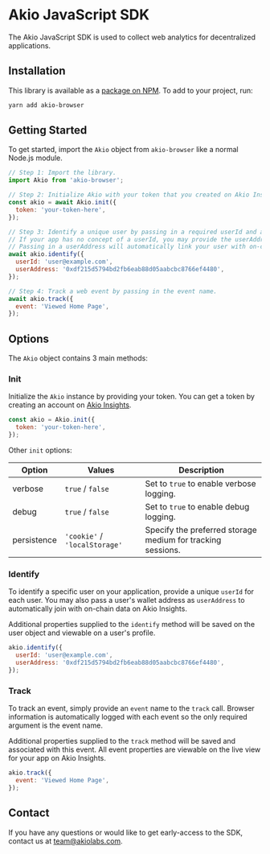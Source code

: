# Akio JavaScript SDK

The Akio JavaScript SDK is used to collect web analytics for decentralized applications.

## Installation

This library is available as a [package on NPM](https://www.npmjs.com/package/akio-browser). To add to your project, run:

```sh
yarn add akio-browser
```

## Getting Started

To get started, import the `Akio` object from `akio-browser` like a normal Node.js module.

```js
// Step 1: Import the library.
import Akio from 'akio-browser';

// Step 2: Initialize Akio with your token that you created on Akio Insights.
const akio = await Akio.init({
  token: 'your-token-here',
});

// Step 3: Identify a unique user by passing in a required userId and an optional userAddress.
// If your app has no concept of a userId, you may provide the userAddress for both fields.
// Passing in a userAddress will automatically link your user with on-chain data.
await akio.identify({
  userId: 'user@example.com',
  userAddress: '0xdf215d5794bd2fb6eab88d05aabcbc8766ef4480',
});

// Step 4: Track a web event by passing in the event name.
await akio.track({
  event: 'Viewed Home Page',
});
```

## Options

The `Akio` object contains 3 main methods:

### Init

Initialize the `Akio` instance by providing your token. You can get a token by creating an account on [Akio Insights](https://insights.akiolabs.com).

```js
const akio = Akio.init({
  token: 'your-token-here',
});
```

Other `init` options:

Option | Values | Description
-------|--------| -----------
verbose | `true` / `false` | Set to `true` to enable verbose logging.
debug | `true` / `false` | Set to `true` to enable debug logging.
persistence | `'cookie'` / `'localStorage'` | Specify the preferred storage medium for tracking sessions.

### Identify

To identify a specific user on your application, provide a unique `userId` for each user. You may also pass a user's wallet address as `userAddress` to automatically join with on-chain data on Akio Insights.

Additional properties supplied to the `identify` method will be saved on the user object and viewable on a user's profile.

```js
akio.identify({
  userId: 'user@example.com',
  userAddress: '0xdf215d5794bd2fb6eab88d05aabcbc8766ef4480',
});
```

### Track

To track an event, simply provide an `event` name to the `track` call. Browser information is automatically logged with each event so the only required argument is the event name.

Additional properties supplied to the `track` method will be saved and associated with this event. All event properties are viewable on the live view for your app on Akio Insights.

```js
akio.track({
  event: 'Viewed Home Page',
});
```

## Contact

If you have any questions or would like to get early-access to the SDK, contact us at [team@akiolabs.com](mailto:team@akiolabs.com).
